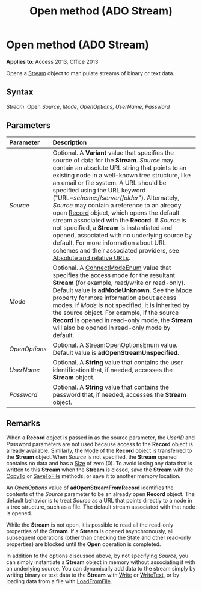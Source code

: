 ﻿---
title: Open method (ADO Stream)
TOCTitle: Open method (ADO Stream)
ms:assetid: fa2e6aaa-e9f5-009c-f3a0-050a00abf9b0
ms:mtpsurl: https://msdn.microsoft.com/library/JJ250275(v=office.15)
ms:contentKeyID: 48548833
ms.date: 09/18/2015
mtps_version: v=office.15
---

# Open method (ADO Stream)


**Applies to**: Access 2013, Office 2013


Opens a [Stream](stream-object-ado.md) object to manipulate streams of binary or text data.

## Syntax

*Stream*. Open *Source*, *Mode*, *OpenOptions*, *UserName*, *Password*

## Parameters

|Parameter|Description|
|:--------|:----------|
|*Source* |Optional. A **Variant** value that specifies the source of data for the **Stream**. *Source* may contain an absolute URL string that points to an existing node in a well-known tree structure, like an email or file system. A URL should be specified using the URL keyword ("URL=*scheme*://*server*/*folder*"). Alternately, *Source* may contain a reference to an already open [Record](record-object-ado.md) object, which opens the default stream associated with the **Record**. If *Source* is not specified, a **Stream** is instantiated and opened, associated with no underlying source by default. For more information about URL schemes and their associated providers, see [Absolute and relative URLs](absolute-and-relative-urls.md).|
|*Mode* |Optional. A [ConnectModeEnum](connectmodeenum.md) value that specifies the access mode for the resultant **Stream** (for example, read/write or read-only). Default value is **adModeUnknown**. See the [Mode](mode-property-ado.md) property for more information about access modes. If *Mode* is not specified, it is inherited by the source object. For example, if the source **Record** is opened in read-only mode, the **Stream** will also be opened in read-only mode by default.|
|*OpenOptions* |Optional. A [StreamOpenOptionsEnum](streamopenoptionsenum.md) value. Default value is **adOpenStreamUnspecified**.|
|*UserName* |Optional. A **String** value that contains the user identification that, if needed, accesses the **Stream** object.|
|*Password* |Optional. A **String** value that contains the password that, if needed, accesses the **Stream** object.|

## Remarks

When a **Record** object is passed in as the source parameter, the *UserID* and *Password* parameters are not used because access to the **Record** object is already available. Similarly, the [Mode](mode-property-ado.md) of the **Record** object is transferred to the **Stream** object.When *Source* is not specified, the **Stream** opened contains no data and has a [Size](https://docs.microsoft.com/office/vba/access/concepts/miscellaneous/size-property-ado-stream) of zero (0). To avoid losing any data that is written to this **Stream** when the **Stream** is closed, save the **Stream** with the [CopyTo](copyto-method-ado.md) or [SaveToFile](savetofile-method-ado.md) methods, or save it to another memory location.

An *OpenOptions* value of **adOpenStreamFromRecord** identifies the contents of the *Source* parameter to be an already open **Record** object. The default behavior is to treat *Source* as a URL that points directly to a node in a tree structure, such as a file. The default stream associated with that node is opened.

While the **Stream** is not open, it is possible to read all the read-only properties of the **Stream**. If a **Stream** is opened asynchronously, all subsequent operations (other than checking the [State](state-property-ado.md) and other read-only properties) are blocked until the **Open** operation is completed.

In addition to the options discussed above, by not specifying *Source*, you can simply instantiate a **Stream** object in memory without associating it with an underlying source. You can dynamically add data to the stream simply by writing binary or text data to the **Stream** with [Write](write-method-ado.md) or [WriteText](writetext-method-ado.md), or by loading data from a file with [LoadFromFile](loadfromfile-method-ado.md).

